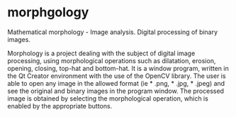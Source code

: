 # morphgology
Mathematical morphology - Image analysis. Digital processing of binary images.

Morphology is a project dealing with the subject of digital image processing, using morphological operations such as dilatation, erosion, opening, closing, top-hat and bottom-hat. It is a window program, written in the Qt Creator environment with the use of the OpenCV library.
The user is able to open any image in the allowed format (ie * .png, * .jpg, * .jpeg) and see the original and binary images in the program window. The processed image is obtained by selecting the morphological operation, which is enabled by the appropriate buttons.

